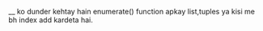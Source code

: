 __ ko dunder kehtay hain
enumerate() function apkay list,tuples ya kisi me bh index add kardeta hai.